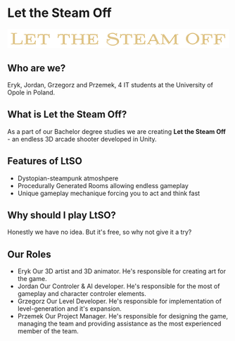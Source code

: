 # Let the Steam Off
![Let The Steam Off](Resources/Presentations/Logo/Title_Gold.png "Let the Steam Off Logo")

## Who are we?
Eryk, Jordan, Grzegorz and Przemek, 4 IT students at the University of Opole in Poland.

## What is Let the Steam Off?
As a part of our Bachelor degree studies we are creating **Let the Steam Off** - an endless 3D arcade shooter developed in Unity. 

## Features of LtSO
- Dystopian-steampunk atmoshpere
- Procedurally Generated Rooms allowing endless gameplay
- Unique gameplay mechanique forcing you to act and think fast

## Why should I play LtSO?
Honestly we have no idea. But it's free, so why not give it a try?

## Our Roles
- Eryk
Our 3D artist and 3D animator. He's responsible for creating art for the game.
- Jordan
Our Controler & AI developer. He's responsible for the most of gameplay and character controler elements.
- Grzegorz
Our Level Developer. He's responsible for implementation of level-generation and it's expansion.
- Przemek
Our Project Manager. He's responsible for designing the game, managing the team and providing assistance as the most experienced member of the team. 
